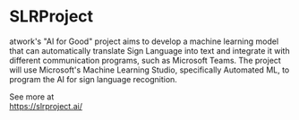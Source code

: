 # SLRProject

atwork's "AI for Good" project aims to develop a machine learning model that can automatically translate Sign Language into text and integrate it with different communication programs, such as Microsoft Teams. The project will use Microsoft's Machine Learning Studio, specifically Automated ML, to program the AI for sign language recognition.

See more at  
https://slrproject.ai/  
